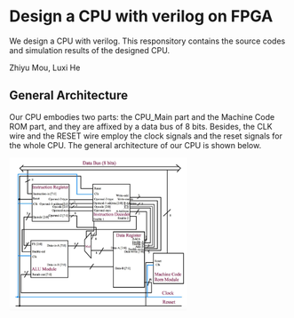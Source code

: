 # Design a CPU with verilog on FPGA

We design a CPU with verilog. This responsitory contains the source codes and simulation results of the designed CPU.

Zhiyu Mou, Luxi He

## General Architecture

Our CPU embodies two parts: the CPU_Main part and the Machine Code ROM part, and they are affixed by a data bus of 8 bits. Besides, the CLK wire and the RESET wire employ the clock signals and the reset signals for the whole CPU. The general architecture of our CPU is shown below.

<img src="https://github.com/nobodymx/CPU-design-verilog-FPGA/blob/main/Img/general_architecture.jpeg" width="320" alt="150"> 
